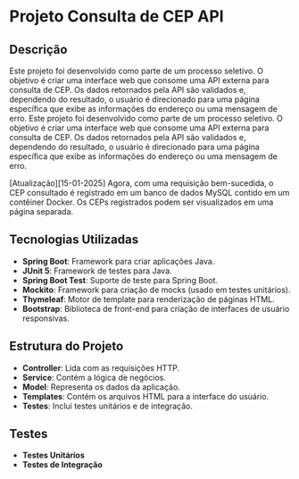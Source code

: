 # Projeto Consulta de CEP API

## Descrição
Este projeto foi desenvolvido como parte de um processo seletivo. O objetivo é criar uma interface web que consome uma API externa para consulta de CEP. Os dados retornados pela API são validados e, dependendo do resultado, o usuário é direcionado para uma página específica que exibe as informações do endereço ou uma mensagem de erro. Este projeto foi desenvolvido como parte de um processo seletivo. O objetivo é criar uma interface web que consome uma API externa para consulta de CEP. Os dados retornados pela API são validados e, dependendo do resultado, o usuário é direcionado para uma página específica que exibe as informações do endereço ou uma mensagem de erro. 

[Atualização][15-01-2025]
Agora, com uma requisição bem-sucedida, o CEP consultado é registrado em um banco de dados MySQL contido em um contêiner Docker. Os CEPs registrados podem ser visualizados em uma página separada.

## Tecnologias Utilizadas
- **Spring Boot**: Framework para criar aplicações Java.
- **JUnit 5**: Framework de testes para Java.
- **Spring Boot Test**: Suporte de teste para Spring Boot.
- **Mockito**: Framework para criação de mocks (usado em testes unitários).
- **Thymeleaf**: Motor de template para renderização de páginas HTML.
- **Bootstrap**: Biblioteca de front-end para criação de interfaces de usuário responsivas.

## Estrutura do Projeto
- **Controller**: Lida com as requisições HTTP.
- **Service**: Contém a lógica de negócios.
- **Model**: Representa os dados da aplicação.
- **Templates**: Contém os arquivos HTML para a interface do usuário.
- **Testes**: Inclui testes unitários e de integração.

## Testes
- **Testes Unitários**
- **Testes de Integração**